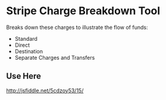 # Stripe Charge Breakdown Tool

Breaks down these charges to illustrate the flow of funds:

- Standard
- Direct
- Destination
- Separate Charges and Transfers

## Use Here

http://jsfiddle.net/5cdzoy53/15/
